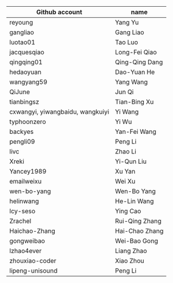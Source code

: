 | Github account | name |
|---|---|
| reyoung | Yang Yu |
| gangliao | Gang Liao |
| luotao01 | Tao Luo |
| jacquesqiao | Long-Fei Qiao |
| qingqing01 | Qing-Qing Dang |
| hedaoyuan | Dao-Yuan He |
| wangyang59 | Yang Wang |
| QiJune | Jun Qi |
| tianbingsz | Tian-Bing Xu |
| cxwangyi, yiwangbaidu, wangkuiyi | Yi Wang |
| typhoonzero | Yi Wu |
| backyes | Yan-Fei Wang |
| pengli09 | Peng Li |
| livc | Zhao Li |
| Xreki | Yi-Qun Liu |
| Yancey1989 | Xu Yan |
| emailweixu | Wei Xu |
| wen-bo-yang | Wen-Bo Yang |
| helinwang | He-Lin Wang |
| lcy-seso | Ying Cao |
| Zrachel | Rui-Qing Zhang |
| Haichao-Zhang | Hai-Chao Zhang |
| gongweibao | Wei-Bao Gong |
| lzhao4ever | Liang Zhao |
| zhouxiao-coder | Xiao Zhou |
| lipeng-unisound | Peng Li |
